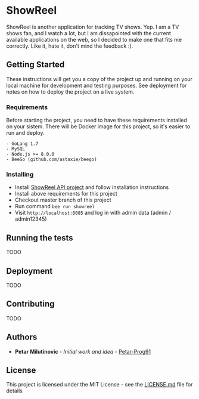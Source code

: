 # ShowReel

ShowReel is another application for tracking TV shows. Yep. I am a TV shows fan, and I watch a lot, but I am dissapointed with the current available applications on the web, so I decided to make one that fits me correctly. Like it, hate it, don't mind the feedback :).


## Getting Started

These instructions will get you a copy of the project up and running on your local machine for development and testing purposes. See deployment for notes on how to deploy the project on a live system.
### Requirements

Before starting the project, you need to have these requirements installed on your sistem. There will be Docker image for this project, so it's easier to run and deploy.

```
- GoLang 1.7
- MySQL
- Node.js >= 8.0.0
- BeeGo (github.com/astaxie/beego)
```

### Installing
- Install [ShowReel API project](https://github.com/petar-prog91/showreel-api) and follow installation instructions
- Install above requirements for this project
- Checkout master branch of this project
- Run command `bee run showreel`
- Visit `http://localhost:8085` and log in with admin data (admin / admin12345)


## Running the tests

TODO

## Deployment

TODO

## Contributing

TODO

## Authors

* **Petar Milutinovic** - *Initial work and idea* - [Petar-Prog91](https://github.com/petar-prog91)

## License

This project is licensed under the MIT License - see the [LICENSE.md](LICENSE.md) file for details
